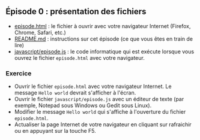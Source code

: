 ## Épisode 0 : présentation des fichiers
* [episode.html](episode.html) : le fichier à ouvrir avec votre navigateur Internet (Firefox, Chrome, Safari, etc.)
* [README.md](README.md) : instructions sur cet épisode (ce que vous êtes en train de lire)
* [javascript/episode.js](javascript/episode.html) : le code informatique qui est exécute lorsque vous ouvrez le fichier `episode.html` avec votre navigateur.

### Exercice
- Ouvrir le fichier `episode.html` avec votre navigateur Internet. Le message `Hello world` devrait s'afficher à l'écran.
- Ouvrir le fichier `javascript/episode.js` avec un éditeur de texte (par exemple, Notepad sous Windows ou Gedit sous Linux).
- Modifier le message `Hello world` qui s'affiche à l'ouverture du fichier `episode.html`.
- Actualiser la page Internet de votre navigateur en cliquant sur rafraichir ou en appuyant sur la touche F5.

